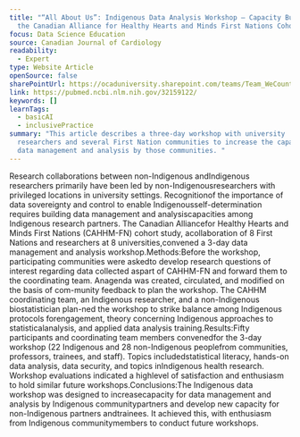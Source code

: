 ```yaml
---
title: "“All About Us”: Indigenous Data Analysis Workshop — Capacity Building in
  the Canadian Alliance for Healthy Hearts and Minds First Nations Cohort"
focus: Data Science Education
source: Canadian Journal of Cardiology
readability:
  - Expert
type: Website Article
openSource: false
sharePointUrl: https://ocaduniversity.sharepoint.com/teams/Team_WeCount/Shared%20Documents/Resources%20and%20Tools/Literature%20(curated)/All%20about%20us_Indigenous%20Data%20Analysis%20Workshop.pdf
link: https://pubmed.ncbi.nlm.nih.gov/32159122/
keywords: []
learnTags:
  - basicAI
  - inclusivePractice
summary: "This article describes a three-day workshop with university
  researchers and several First Nation communities to increase the capacity for
  data management and analysis by those communities. "
---
```

Research collaborations between non-Indigenous andIndigenous researchers primarily have been led by non-Indigenousresearchers with privileged locations in university settings. Recognitionof the importance of data sovereignty and control to enable Indigenousself-determination requires building data management and analysiscapacities among Indigenous research partners. The Canadian Alliancefor Healthy Hearts and Minds First Nations (CAHHM-FN) cohort study, acollaboration of 8 First Nations and researchers at 8 universities,convened a 3-day data management and analysis workshop.Methods:Before the workshop, participating communities were askedto develop research questions of interest regarding data collected aspart of CAHHM-FN and forward them to the coordinating team. Anagenda was created, circulated, and modified on the basis of com-munity feedback to plan the workshop. The CAHHM coordinating team, an  Indigenous  researcher,  and  a  non-Indigenous  biostatistician  plan-ned  the  workshop  to  strike  balance  among  Indigenous  protocols  forengagement,  theory  concerning  Indigenous  approaches  to  statisticalanalysis, and applied data analysis training.Results:Fifty participants and coordinating team members convenedfor the 3-day workshop (22 Indigenous and 28 non-Indigenous peoplefrom  communities,  professors,  trainees,  and  staff).  Topics  includedstatistical literacy, hands-on data analysis, data security, and topics inIndigenous  health  research.  Workshop  evaluations  indicated  a  highlevel of satisfaction and enthusiasm to hold similar future workshops.Conclusions:The Indigenous data workshop was designed to increasecapacity for data management and analysis by Indigenous communitypartners  and  develop  new  capacity  for  non-Indigenous  partners  andtrainees. It achieved this, with enthusiasm from Indigenous communitymembers to conduct future workshops.
